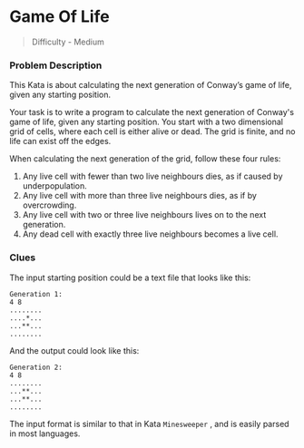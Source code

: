 # Game Of Life
> Difficulty - Medium 
### Problem Description

This Kata is about calculating the next generation of Conway’s game of life,
given any starting position.

Your task is to write a program to calculate the next generation of Conway's game of life, 
given any starting position. 
You start with a two dimensional grid of cells, where each cell is either alive or dead.
The grid is finite, and no life can exist off the edges.

When calculating the next generation of the grid, follow these four rules:

1. Any live cell with fewer than two live neighbours dies, as if caused by underpopulation.
2. Any live cell with more than three live neighbours dies, as if by overcrowding.
3. Any live cell with two or three live neighbours lives on to the next generation.
4. Any dead cell with exactly three live neighbours becomes a live cell.

### Clues

The input starting position could be a text file that looks like this:

```
Generation 1:
4 8
........
....*...
...**...
........
```

And the output could look like this:

```
Generation 2:
4 8
........
...**...
...**...
........
```
The input format is similar to that in Kata `Minesweeper` , and is easily parsed in most 
languages.

